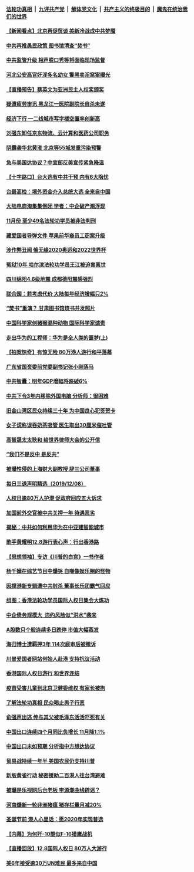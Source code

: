 ####  [法轮功真相](../../../../basic/blob/master/README.md?t=12100513) &nbsp;|&nbsp; [九评共产党](../../../../9ping.md/blob/master/README.md?t=12100513) &nbsp;|&nbsp; [解体党文化](../../../../jtdwh.md/blob/master/README.md?t=12100513)  &nbsp;|&nbsp; [共产主义的终极目的](../../../../gczydzjmd.md/blob/master/README.md?t=12100513) &nbsp;|&nbsp; [魔鬼在统治我们的世界](../../../../mgztzwmdsj.md/blob/master/README.md?t=12100513) 

#### [【新闻看点】北京再促贸谈 美新冷战成中共梦魇](../pages/nsc413/n11711248.md?t=12100513) 

#### [中共再推愚民政策 图书馆清查“焚书”](../pages/nsc413/n11711477.md?t=12100513) 

#### [中共监管升级 相声脱口秀等将面临现场监督](../pages/nsc413/n11711653.md?t=12100513) 

#### [河北公安高官奸淫多名幼女 警黑卖淫窝案曝光](../pages/nsc413/n11711557.md?t=12100513) 

#### [【直播预告】蔡英文为亚洲民主人权奖颁奖](../pages/nsc413/n11711587.md?t=12100513) 

#### [疑遭疲劳审讯 黑龙江一医院副院长自杀未遂](../pages/nsc413/n11711556.md?t=12100513) 

#### [经济下行  一二线城市写字楼空置率创新高](../pages/nsc413/n11711433.md?t=12100513) 

#### [刘强东卸任京东物流、云计算和医药公司职务](../pages/nsc413/n11711523.md?t=12100513) 

#### [阴霾袭华北黄淮 北京等55城发重污染预警](../pages/nsc413/n11711410.md?t=12100513) 

#### [急与美国达协议？中宣部反美宣传紧急降温](../pages/nsc413/n11711305.md?t=12100513) 

#### [【十字路口】台大选有中共干预 内有6大隐忧](../pages/nsc413/n11711123.md?t=12100513) 

#### [台最高检：境外资金介入总统大选 全来自中国](../pages/nsc413/n11710960.md?t=12100513) 

#### [大陆电商淘集集倒闭 学者：中企破产潮浮现](../pages/nsc413/n11710904.md?t=12100513) 

#### [11月份 至少49名法轮功学员被非法判刑](../pages/nsc413/n11708293.md?t=12100513) 

#### [藏爱国者导弹文件 苹果前华裔员工窃案升级](../pages/nsc413/n11710982.md?t=12100513) 

#### [涉作弊丑闻 俄无缘2020奥运和2022世界杯](../pages/nsc413/n11710931.md?t=12100513) 

#### [冤狱10年 哈尔滨法轮功学员王江被迫害离世](../pages/nsc413/n11710827.md?t=12100513) 


#### [四川绵阳4.6级地震 成都德阳震感强烈](../pages/nsc413/n11710988.md?t=12100513) 

#### [联合国：若考虑代价 大陆每年经济增幅只2%](../pages/nsc413/n11710235.md?t=12100513) 

#### [“焚书”重演？ 甘肃图书馆烧书并发照片](../pages/nsc413/n11710666.md?t=12100513) 

#### [中国科学家创猪猴混种动物 国际科学家谴责](../pages/nsc413/n11710758.md?t=12100513) 

#### [走出华为的工程师：华为是全人类的噩梦(上)](../pages/nsc413/n11701362.md?t=12100513) 

#### [【拍案惊奇】有惊无险 80万港人游行和平落幕](../pages/nsc413/n11709319.md?t=12100513) 

#### [广东省国资委前党委副书记张小刚落马](../pages/nsc413/n11710095.md?t=12100513) 

#### [中共智囊：明年GDP增幅将跌破6%](../pages/nsc413/n11709396.md?t=12100513) 

#### [中共下令3年内移除外国电脑 分析师：很困难](../pages/nsc413/n11710103.md?t=12100513) 

#### [旧金山湾区民众持续三十年  为中国良心犯签贺卡](../pages/nsc413/n11709970.md?t=12100513) 

#### [女子谎称误吞奶茶吸管 医生取出30厘米催吐管](../pages/nsc413/n11709969.md?t=12100513) 

#### [高智晟太太耿和  给世界律师大会的公开信](../pages/nsc413/n11709932.md?t=12100513) 

#### [“我们不是反中 是反共”](../pages/nsc413/n11709812.md?t=12100513) 

#### [被曝性侵的上海财大副教授 辞三公司董事](../pages/nsc413/n11709669.md?t=12100513) 

#### [每日三退声明精选（2019/12/08）](../pages/nsc413/n11709631.md?t=12100513) 

#### [人权日逾80万人护港 促政府回应五大诉求](../pages/nsc413/n11709235.md?t=12100513) 

#### [加国前外交官被中共关押一年 待遇恶劣](../pages/nsc413/n11709125.md?t=12100513) 

#### [揭秘：中共如何利用华为在中亚建智能城市](../pages/nsc413/n11662309.md?t=12100513) 

#### [歌手黄耀明12.8游行表心声：行出香港路](../pages/nsc413/n11708923.md?t=12100513) 

#### [【思想领袖】专访《川普的白宫》一书作者](../pages/nsc413/n11709222.md?t=12100513) 

#### [杨千嬅在综艺节目中爆哭 自嘲像娱乐圈的怪物](../pages/nsc413/n11709186.md?t=12100513) 

#### [因撑港新专辑遭中共封杀 董事长乐团霸气回应](../pages/nsc413/n11709100.md?t=12100513) 

#### [组图：香港法轮功学员国际人权日集会大炼功](../pages/nsc413/n11709129.md?t=12100513) 

#### [中企债务规模大  违约风险似“洪水”袭来](../pages/nsc413/n11693715.md?t=12100513) 

#### [A股数只个股连续多日跌停 市值大幅蒸发](../pages/nsc413/n11709194.md?t=12100513) 

#### [海归博士遭羁押3年 114次庭审后被撤诉](../pages/nsc413/n11709179.md?t=12100513) 

#### [川普爱国者网站创始人赴港 支持抗议活动](../pages/nsc413/n11709077.md?t=12100513) 

#### [香港国际人权日游行 和世界连结](../pages/nsc413/n11709103.md?t=12100513) 

#### [疫苗受害儿童到北京卫健委维权 有家长被拘](../pages/nsc413/n11707400.md?t=12100513) 

#### [了解法轮功真相 民众喝止男子行恶](../pages/nsc413/n11709028.md?t=12100513) 

#### [俞强声出逃 传与其父被毛泽东活活吓死有关](../pages/nsc413/n11708917.md?t=12100513) 

#### [中国出口连续四个月同比负增长  11月降1.1%](../pages/nsc413/n11708918.md?t=12100513) 

#### [中国出口未如预期 分析指中方想达协议](../pages/nsc413/n11709015.md?t=12100513) 

#### [贸易战持续一年半 美国农民仍支持川普](../pages/nsc413/n11708960.md?t=12100513) 

#### [新版黄雀行动 秘密援助二百港人往台湾避难](../pages/nsc413/n11708788.md?t=12100513) 

#### [被曝是乐视网后台老板 李源潮曲线辟谣？](../pages/nsc413/n11708871.md?t=12100513) 

#### [河南爆新一轮非洲猪瘟 猪存栏量月减20%](../pages/nsc413/n11708932.md?t=12100513) 

#### [圣诞节前 港人心里话：愿2020年实现普选](../pages/nsc413/n11708850.md?t=12100513) 


#### [【内幕】为何歼-10酷似F-16猎鹰战机](../pages/nsc413/n11621371.md?t=12100513) 

#### [【直播回放】12.8国际人权日 80万人大游行](../pages/nsc413/n11706387.md?t=12100513) 

#### [美6年接受逾30万UN难民 最多来自中国](../pages/nsc413/n11701808.md?t=12100513) 

